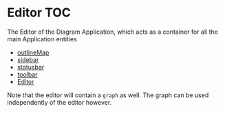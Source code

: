 # Editor TOC

The Editor of the Diagram Application, which acts as a container for all the main Application entities

- [outlineMap](./outlineMap/_TOC.md)
- [sidebar](./sidebar/_TOC.md)
- [statusbar](./statusbar/_TOC.md)
- [toolbar](./toolbar/_TOC.md)
- [Editor](./Editor.md)

Note that the editor will contain a `graph` as well. The graph can be used independently of the editor however.